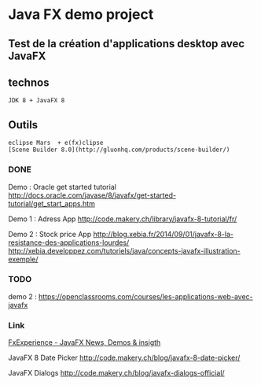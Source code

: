 # Java FX demo project


## Test de la création d'applications desktop avec JavaFX



## technos

	JDK 8 + JavaFX 8


## Outils
	
	eclipse Mars  + e(fx)clipse
	[Scene Builder 8.0](http://gluonhq.com/products/scene-builder/)


### DONE

Demo  : Oracle get started tutorial
http://docs.oracle.com/javase/8/javafx/get-started-tutorial/get_start_apps.htm

Demo 1 : Adress App
http://code.makery.ch/library/javafx-8-tutorial/fr/

Demo 2 : Stock price App
http://blog.xebia.fr/2014/09/01/javafx-8-la-resistance-des-applications-lourdes/
http://xebia.developpez.com/tutoriels/java/concepts-javafx-illustration-exemple/

### TODO 

demo 2 : https://openclassrooms.com/courses/les-applications-web-avec-javafx


### Link

[FxExperience - JavaFX News, Demos & insigth](http://fxexperience.com/)

JavaFX 8 Date Picker
http://code.makery.ch/blog/javafx-8-date-picker/

JavaFX Dialogs
http://code.makery.ch/blog/javafx-dialogs-official/


	